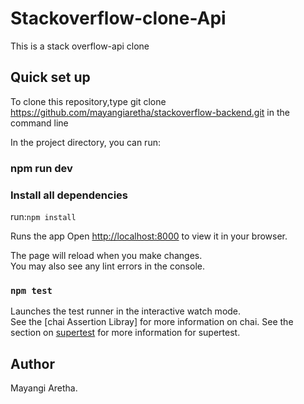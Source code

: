 # Stackoverflow-clone-Api

This is a stack overflow-api clone

## Quick set up
To clone this repository,type git clone https://github.com/mayangiaretha/stackoverflow-backend.git
in the command line

In the project directory, you can run:
### npm run dev

### Install all dependencies
run:`npm install `



Runs the app
Open [http://localhost:8000](http://localhost:8000) to view it in your browser.

The page will reload when you make changes.\
You may also see any lint errors in the console.

### `npm test`

Launches the test runner in the interactive watch mode.\
See the [chai Assertion Libray] for more information on chai.
See the section on [supertest](https://github.com/visionmedia/supertest) for more information for supertest.

## Author

Mayangi Aretha.
